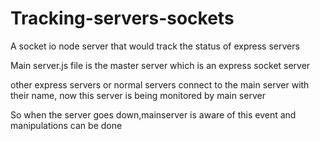 # Tracking-servers-sockets
A socket io node server that would track the status of express servers


Main server.js file is the master server  which is an express socket server

other express servers or normal servers connect to the main server with their name,  now this server is being monitored by main server

So when the server goes down,mainserver is aware of this event and manipulations can be done
